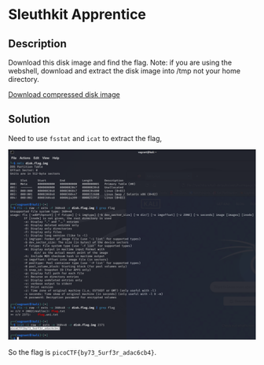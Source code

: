 # Sleuthkit Apprentice

## Description

Download this disk image and find the flag. Note: if you are using the webshell, download and extract the disk image into /tmp not your home directory.

[Download compressed disk image](https://artifacts.picoctf.net/c/137/disk.flag.img.gz)

## Solution

Need to use `fsstat` and `icat` to extract the flag,

![disk.flag.image](image.png)

So the flag is `picoCTF{by73_5urf3r_adac6cb4}`.
